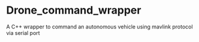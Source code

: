 # Drone_command_wrapper
A C++ wrapper to command an autonomous vehicle using mavlink protocol via serial port
